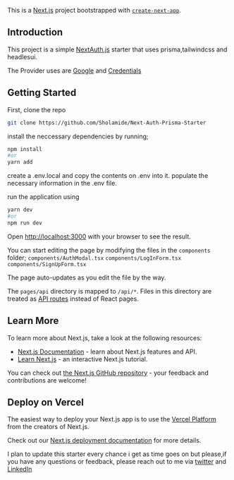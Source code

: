 This is a [Next.js](https://nextjs.org/) project bootstrapped with [`create-next-app`](https://github.com/vercel/next.js/tree/canary/packages/create-next-app).

## Introduction

This project is a simple [NextAuth.js](https://next-auth.js.org/getting-started/introduction) starter that uses prisma,tailwindcss and headlesui.

The Provider uses are [Google](https://next-auth.js.org/providers/google) and [Credentials](https://next-auth.js.org/providers/credentials)

## Getting Started

First, clone the repo

```bash
git clone https://github.com/Sholamide/Next-Auth-Prisma-Starter
```

install the neccessary dependencies by running;

```bash
npm install
#or
yarn add
```

create a .env.local and copy the contents on .env into it.
populate the necessary information in the .env file.

run the application using

```bash
yarn dev
#or
npm run dev
```

Open [http://localhost:3000](http://localhost:3000) with your browser to see the result.

You can start editing the page by modifying the files in the `components` folder;
`components/AuthModal.tsx`
`components/LogInForm.tsx`
`components/SignUpForm.tsx`

The page auto-updates as you edit the file by the way.

The `pages/api` directory is mapped to `/api/*`. Files in this directory are treated as [API routes](https://nextjs.org/docs/api-routes/introduction) instead of React pages.

## Learn More

To learn more about Next.js, take a look at the following resources:

- [Next.js Documentation](https://nextjs.org/docs) - learn about Next.js features and API.
- [Learn Next.js](https://nextjs.org/learn) - an interactive Next.js tutorial.

You can check out [the Next.js GitHub repository](https://github.com/vercel/next.js/) - your feedback and contributions are welcome!

## Deploy on Vercel

The easiest way to deploy your Next.js app is to use the [Vercel Platform](https://vercel.com/new?utm_medium=default-template&filter=next.js&utm_source=create-next-app&utm_campaign=create-next-app-readme) from the creators of Next.js.

Check out our [Next.js deployment documentation](https://nextjs.org/docs/deployment) for more details.

I plan to update this starter every chance i get as time goes on but please,if you have any questions or feedback, please reach out to me via [twitter](https://twitter.com/lordolamider) and [LinkedIn](https://www.linkedin.com/in/sholuade-olamide-148159174/)
